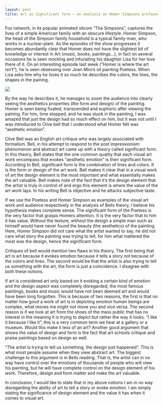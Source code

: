 ```yaml
---
layout: post
title: Art as Significant form – an analysis on Homer Simpsons profound obsession on Joan Miro’s Poetess.
---
```

  Fox network, in its popular animated sitcom “The Simpsons”, captures the lives of a simple American family with an obscure lifestyle. Homer Simpson, the head of the Simpson family household is a typical family-man, who works in a nuclear-plant. As the episodes of the show progresses it becomes abundantly clear that Homer does not have the slightest bit of knowledge or interest in Art (music, books, paintings…), in fact on several occasions he is seen mocking and infuriating his daughter Lisa for her love there of it. On an interesting episode last week (“Homer is where the art isn’t”), he is seen obsessing over Joan Miro’s oil painting Poetess.  When Lisa asks him why he loves it so much he describes the colors, the lines, the shapes in the paining.

<img src="http://www.the-athenaeum.org/art/display_image.php?id=733019" >

  By the way he describes it, he manages to zoom the audience into clearly seeing the aesthetics properties (the form and design) of the painting. Homer is seen being fixated, transcended and euphoric after viewing the paining. For him, time stopped, and he was stuck in the painting, I was amazed that just the design had so much effect on him, but it was not until I was introduced to Clive bell that I understood what Homer felt was “aesthetic emotion”.  
  
  Clive Bell was an English art critique who was largely associated with formalism. Bell, in his attempt to respond to the post impressionism phenomenon and abstract art came up with a theory called significant form. In this theory, Bell states that the one common quality that each visual art work encompass that evokes “aesthetic emotion” is their significant form. According to Bell, significant form is the combination of lines and colors. It is the form or design of the art work. Bell makes it clear that in a visual work of art the design element is the most important and what essentially makes the art valuable. Bell makes note of the fact that it’s the design element that the artist is truly in control of and ergo this element is where the value of the art work lays. In his writing Bell is objective and he attacks subjective taste.

  If we use the Poetess and Homer Simpson as examples of the visual art work and audience respectively in the analysis of Bells theory, I believe his hypothesis makes complete sense. The significant form of the Poetess is the very factor that grasps Homers attention. It is the very factor that to him it has value. Without the texture, without the design a simple man such as himself would have never found the beauty (the aesthetics) of the painting. Here, Homer Simpson did not care what the artist wanted to say, he did not care what story the painting was trying to tell, for him what mattered the most was the design, hence the significant form.

  Critiques of bell would mention two flaws in his theory. The first being that art is art because it evokes emotion because it tells a story not because of the colors and lines. The second would be that the artist is also trying to tell us something with the art, the form is just a coincidence. I disagree with both these notions.

  If art is considered art only based on it evoking a certain kind of emotion and the design aspect was completely disregarded, the most famous paintings, books and music would have not been deemed art and would have been long forgotten. This is because of two reasons, the first is that no matter how good a work of art is in depicting emotion human beings are complex, what moves me might not move you and vice versa. The second reason is if we look at art from the shoes of the mass public that has no interest in the meaning it is trying to depict but rather the way it looks. “I like it because I like it”, this is a very common term we hear at a gallery or a museum. Would this make it less of an art? Another good argument that shows the value of design and form is the fact that art schools critique and praise paintings based on design as well. 

  “The artist is trying to tell us something, the design just happened”. This is what most people assume when they view abstract art. The biggest challenge to this argument is in Bells reading. That is, the artist can in no way have control over the emotions of thousands of people who will view his painting, but he will have complete control on the design element of his work. Therefore, design and form matter and make the art valuable. 

  In conclusion, I would like to state that in my above notions I am in no way disregarding the ability of art to tell a story or evoke emotion. I am simply stating the significance of design element and the value it has when it comes to visual art.
